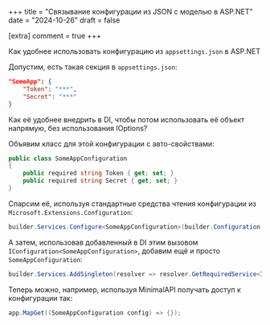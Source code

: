 +++
title = "Связывание конфигурации из JSON с моделью в ASP.NET"
date = "2024-10-26"
draft = false

[extra]
comment = true
+++

Как удобнее использовать конфигурацию из `appsettings.json` в ASP.NET

<!--more-->

Допустим, есть такая секция в `appsettings.json`:

```json
"SomeApp": {
    "Token": "***",
    "Secret": "***"
}
```
Как её удобнее внедрить в DI, чтобы потом использовать её объект напрямую, без использования IOptions<SomeType>?

Объявим класс для этой конфигурации с авто-свойствами:

```csharp
public class SomeAppConfiguration
{
    public required string Token { get; set; }
    public required string Secret { get; set; }
}
```

Спарсим её, используя стандартные средства чтения конфигурации из `Microsoft.Extensions.Configuration`:

```csharp
builder.Services.Configure<SomeAppConfiguration>(builder.Configuration.GetRequiredSection("SomeApp"));
```

А затем, использовав добавленный в DI этим вызовом `IConfiguration<SomeAppConfiguration>`, добавим ещё и просто `SomeAppConfiguration`:

```csharp
builder.Services.AddSingleton(resolver => resolver.GetRequiredService<IOptions<SomeAppConfiguration>>().Value);
```

Теперь можно, например, используя MinimalAPI получать доступ к конфигурации так:

```csharp
app.MapGet((SomeAppConfiguration config) => {});
```

